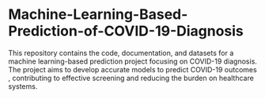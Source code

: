 # Machine-Learning-Based-Prediction-of-COVID-19-Diagnosis
This repository contains the code, documentation, and datasets for a machine learning-based prediction project focusing on COVID-19 diagnosis. The project aims to develop accurate models to predict COVID-19 outcomes , contributing to effective screening and reducing the burden on healthcare systems.
